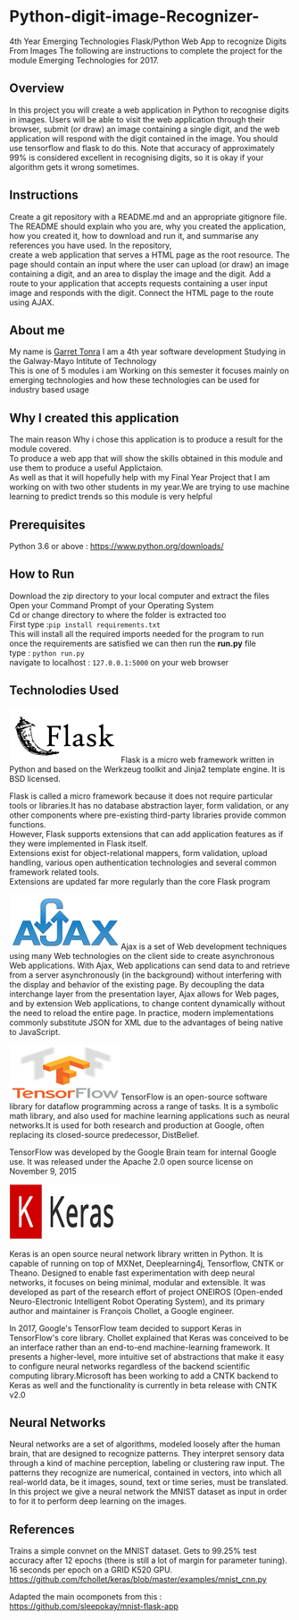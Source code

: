 # Python-digit-image-Recognizer-
4th Year Emerging Technologies Flask/Python Web App to recognize Digits From Images
The following are instructions to complete the project for the module Emerging Technologies for 2017.
## Overview

In this project you will create a web application in Python to recognise digits in images. Users will be able to visit the web application through their browser, submit (or draw) an image containing a single digit, and the web application will respond with the digit contained in the image. You should use tensorflow and flask to do this. Note that accuracy of approximately 99% is considered excellent in recognising digits, so it is okay if your algorithm gets it wrong sometimes.

## Instructions

Create a git repository with a README.md and an appropriate gitignore file. The README should explain who you are, why you created the application, how you created it, how to download and run it, and summarise any references you have used.
In the repository,<br>create a web application that serves a HTML page as the root resource. The page should contain an input where the user can upload (or draw) an image containing a digit, and an area to display the image and the digit.
Add a route to your application that accepts requests containing a user input image and responds with the digit.
Connect the HTML page to the route using AJAX.

## About me
My name is <a href ="https://github.com/gtonra89">Garret Tonra</a> I am a 4th year software development Studying in the Galway-Mayo Intitute of Technology<br>
This is one of 5 modules i am Working on this semester it focuses mainly on emerging technologies and how these technologies can be used for industry based usage
## Why I created this application
The main reason Why i chose this application is to produce a result for the module covered.<br>To produce a web app that will show the skills obtained in this module and use them to produce a useful Applictaion.<br>As well as that it will hopefully help with my Final Year Project that I am working on with two other students in my year.We are trying to use machine learning to predict trends so this module is very helpful   

## Prerequisites
Python 3.6 or  above : https://www.python.org/downloads/
## How to Run
Download the zip directory to your local computer and extract the files<br>
Open your Command Prompt of your Operating System<br>
Cd or change directory to where the folder is extracted too<br>
First type :```pip install requirements.txt```<br>
This will install all the required imports needed for the program to run<br>
once the requirements are satisfied we can then run the <b>run.py</b> file<br>
type : ```python run.py```<br>
navigate to localhost : ```127.0.0.1:5000```  on your web browser 

## Technolodies Used
<a href ="http://flask.pocoo.org/"><img src="https://github.com/gtonra89/Python-digit-image-Recognizer-/blob/master/pocoo_flask-card.png?raw=true" align="left"></a><br><br><br><br><br>
Flask is a micro web framework written in Python and based on the Werkzeug toolkit and Jinja2 template engine. It is BSD licensed.<br>

Flask is called a micro framework because it does not require particular tools or libraries.It has no database abstraction layer, form validation, or any other components where pre-existing third-party libraries provide common functions.<br>However, Flask supports extensions that can add application features as if they were implemented in Flask itself.<br>Extensions exist for object-relational mappers, form validation, upload handling, various open authentication technologies and several common framework related tools.<br> Extensions are updated far more regularly than the core Flask program

<a href ="https://en.wikipedia.org/wiki/Ajax_(programming)"><img src = "https://github.com/gtonra89/Python-digit-image-Recognizer-/blob/master/AJAX_logo_by_gengns.svg_.png?raw=true" align="left"></a><br><br><br><br><br>
Ajax is a set of Web development techniques using many Web technologies on the client side to create asynchronous Web applications. With Ajax, Web applications can send data to and retrieve from a server asynchronously (in the background) without interfering with the display and behavior of the existing page. By decoupling the data interchange layer from the presentation layer, Ajax allows for Web pages, and by extension Web applications, to change content dynamically without the need to reload the entire page. In practice, modern implementations commonly substitute JSON for XML due to the advantages of being native to JavaScript.

<a href ="https://www.tensorflow.org/"><img src = "https://github.com/gtonra89/Python-digit-image-Recognizer-/blob/master/logo.png?raw=true" align="left"></a><br><br><br><br><br>
TensorFlow is an open-source software library for dataflow programming across a range of tasks. It is a symbolic math library, and also used for machine learning applications such as neural networks.It is used for both research and production at Google, often replacing its closed-source predecessor, DistBelief.

TensorFlow was developed by the Google Brain team for internal Google use. It was released under the Apache 2.0 open source license on November 9, 2015

<a href ="https://keras.io/"><img src = "https://github.com/gtonra89/Python-digit-image-Recognizer-/blob/master/keras-logo-2018-large-1200.png?raw=true" align="middle"></a><br><br>
Keras is an open source neural network library written in Python. It is capable of running on top of MXNet, Deeplearning4j, Tensorflow, CNTK or Theano. Designed to enable fast experimentation with deep neural networks, it focuses on being minimal, modular and extensible. It was developed as part of the research effort of project ONEIROS (Open-ended Neuro-Electronic Intelligent Robot Operating System), and its primary author and maintainer is François Chollet, a Google engineer.

In 2017, Google's TensorFlow team decided to support Keras in TensorFlow's core library. Chollet explained that Keras was conceived to be an interface rather than an end-to-end machine-learning framework. It presents a higher-level, more intuitive set of abstractions that make it easy to configure neural networks regardless of the backend scientific computing library.Microsoft has been working to add a CNTK backend to Keras as well and the functionality is currently in beta release with CNTK v2.0

## Neural Networks
Neural networks are a set of algorithms, modeled loosely after the human brain, that are designed to recognize patterns. They interpret sensory data through a kind of machine perception, labeling or clustering raw input. The patterns they recognize are numerical, contained in vectors, into which all real-world data, be it images, sound, text or time series, must be translated. In this project we give a neural network the MNIST dataset as input in order to for it to perform deep learning on the images.

## References 
Trains a simple convnet on the MNIST dataset.
Gets to 99.25% test accuracy after 12 epochs
(there is still a lot of margin for parameter tuning).
16 seconds per epoch on a GRID K520 GPU.
https://github.com/fchollet/keras/blob/master/examples/mnist_cnn.py 

Adapted the main ocomponets from this : https://github.com/sleepokay/mnist-flask-app

